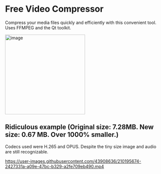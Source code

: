 # Free Video Compressor
Compress your media files quickly and efficiently with this convenient tool. Uses FFMPEG and the Qt toolkit.

<img width="261" alt="image" src="https://user-images.githubusercontent.com/43908636/210195588-c4d190bd-dfc4-45c2-9840-d3abc3145639.png">

## Ridiculous example (Original size: 7.28MB. New size: 0.67 MB. Over 1000% smaller.)
Codecs used were H.265 and OPUS. Despite the tiny size image and audio are still recognizable.

https://user-images.githubusercontent.com/43908636/210195674-2427331a-a09e-47bc-b329-a2fe709eb490.mp4

